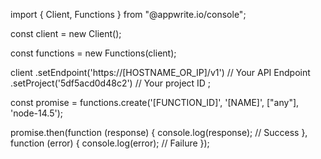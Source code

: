 import { Client, Functions } from "@appwrite.io/console";

const client = new Client();

const functions = new Functions(client);

client
    .setEndpoint('https://[HOSTNAME_OR_IP]/v1') // Your API Endpoint
    .setProject('5df5acd0d48c2') // Your project ID
;

const promise = functions.create('[FUNCTION_ID]', '[NAME]', ["any"], 'node-14.5');

promise.then(function (response) {
    console.log(response); // Success
}, function (error) {
    console.log(error); // Failure
});